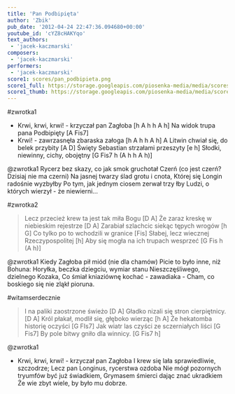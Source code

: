 ```yaml
---
title: 'Pan Podbipięta'
author: 'Zbik'
pub_date: '2012-04-24 22:47:36.094680+00:00'
youtube_id: 'cYZ8cHAKYqo'
text_authors:
 - 'jacek-kaczmarski'
composers:
 - 'jacek-kaczmarski'
performers:
 - 'jacek-kaczmarski'
score1: scores/pan_podbipieta.png
score1_full: https://storage.googleapis.com/piosenka-media/media/scores/pan_podbipieta.png
score1_thumb: https://storage.googleapis.com/piosenka-media/media/scores/pan_podbipieta.png.180x0_q85_upscale.jpg
---
```


#zwrotka1
- Krwi, krwi, krwi! - krzyczał pan Zagłoba [h A h h A h]
Na widok trupa pana Podbipięty [A Fis7]
- Krwi! - zawrzasnęła zbaraska załoga [h A h h A h]
A Litwin chwiał się, do belek przybity [A D]
Święty Sebastian strzałami przeszyty [e h]
Słodki, niewinny, cichy, obojętny [G Fis7 h (A h h A h)]

@zwrotka1
Rycerz bez skazy, co jak smok gruchotał
Czerń (co jest czerń? Dzisiaj nie ma czerni)
Na jasnej twarzy ślad grotu i cnota,
Której się Longin radośnie wyzbyłby
Po tym, jak jednym ciosem zerwał trzy łby
Ludzi, o których wierzył - że niewierni...

#zwrotka2
>Lecz przecież krew ta jest tak miła Bogu [D A]
>Że zaraz kreskę w niebieskim rejestrze [D A]
>Zarabiał szlachcic siekąc tępych wrogów [h G]
>Co tylko po to wchodzili w granice [Fis]
>Słabej, lecz wiecznej Rzeczypospolitej [h]
>Aby się mogła na ich trupach wesprzeć [G Fis h (A h)]

@zwrotka1
Kiedy Zagłoba pił miód (nie dla chamów)
Picie to było inne, niż Bohuna:
Horyłka, beczka dziegciu, wymiar stanu
Nieszczęśliwego, dzielnego Kozaka,
Co śmiał kniaziównę kochać - zawadiaka -
Cham, co boskiego się nie zląkł pioruna.

#witamserdecznie 
>I na paliki zaostrzone świeżo [D A]
>Gładko nizali się stron cierpiętnicy. [D A]
>Król płakał, modlił się, głęboko wierząc [h A]
>Że hekatomba historię oczyści [G FIs7]
>Jak wiatr las czyści ze sczerniałych liści [G Fis7]
>By pole bitwy gniło dla winnicy. [G Fis7 h]

@zwrotka1
- Krwi, krwi, krwi! - krzyczał pan Zagłoba
I krew się lała sprawiedliwie, szczodrze;
Lecz pan Longinus, rycerstwa ozdoba
Nie mógł pozornych tryumfów być już świadkiem,
Grymasem śmierci dając znać ukradkiem
Że wie zbyt wiele, by było mu dobrze.